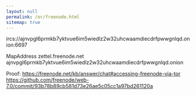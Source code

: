 ```yaml
---
layout: null
permalink: /or/freenode.html
sitemap: true
---
```


ircs://ajnvpgl6prmkb7yktvue6im5wiedlz2w32uhcwaamdiecdrfpwwgnlqd.onion:6697

MapAddress zettel.freenode.net ajnvpgl6prmkb7yktvue6im5wiedlz2w32uhcwaamdiecdrfpwwgnlqd.onion

Proof: https://freenode.net/kb/answer/chat#accessing-freenode-via-tor
       https://github.com/freenode/web-7.0/commit/93b78b89cb581d73e26ae5c05cc1a97bd261120a
